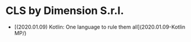 # CLS by Dimension S.r.l.

* [\(2020.01.09\) Kotlin: One language to rule them all](2020.01.09-Kotlin MP/)